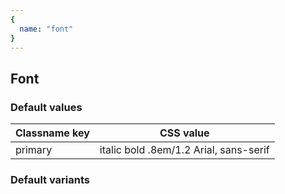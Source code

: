 ```yaml
---
{
  name: "font"
}
---
```


## Font

### Default values
<!-- defaults.values.start -->
|Classname key|CSS value                             |
|-------------|--------------------------------------|
|primary      |italic bold .8em/1.2 Arial, sans-serif|

<!-- defaults.values.end -->


### Default variants
<!-- defaults.variants.start -->

<!-- defaults.variants.end -->

